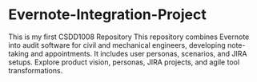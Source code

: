 # Evernote-Integration-Project
This is my first CSDD1008 Repository 
This repository combines Evernote into audit software for civil and mechanical engineers, developing note-taking and appointments. It includes user personas, scenarios, and JIRA setups. Explore product vision, personas, JIRA projects, and agile tool transformations.
